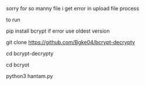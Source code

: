 sorry for so manny file i get error in upload file process

to run

pip install bcrypt if error use oldest version

git clone https://github.com/Bgke04/bcrypt-decrypty

cd bcrypt-decrypty

cd bcryot

python3 hantam.py
